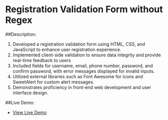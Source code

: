 # Registration Validation Form without  Regex

##Description:

1. Developed a registration validation form using HTML, CSS, and JavaScript to enhance user registration experience.
2. Implemented client-side validation to ensure data integrity and provide real-time feedback to users
3. Included fields for username, email, phone number, password, and confirm password, with error messages displayed for invalid inputs.
4. Utilized external libraries such as Font Awesome for icons and SweetAlert for custom alert messages.
5. Demonstrates proficiency in front-end web development and user interface design.

##Live Demo:
- [View Live Demo](https://preetalregistrationform.netlify.app)
